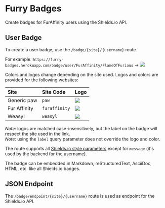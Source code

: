 # Furry Badges

Create badges for FurAffinity users using the Shields.io API.

## User Badge

To create a user badge, use the `/badge/{site}/{username}` route.

For example: `https://furry-badges.herokuapp.com/badge/user/FurAffinity/FlameOfFurious`
-> [![](https://furry-badges.herokuapp.com/badge/user/FurAffinity/FlameOfFurious)](https://furry-badges.herokuapp.com/badge/user/FurAffinity/FlameOfFurious)

Colors and logos change depending on the site used. Logos and colors are provided for the following websites:

| Site         | Site Code     | Logo                                                                                                                                  |
|:-------------|:--------------|:--------------------------------------------------------------------------------------------------------------------------------------|
| Generic paw  | `paw`         | [![](https://furry-badges.herokuapp.com/badge/user/Paw/Logo)](https://furry-badges.herokuapp.com/badge/user/Paw/Logo)                 |
| Fur Affinity | `furaffinity` | [![](https://furry-badges.herokuapp.com/badge/user/FurAffinity/Logo)](https://furry-badges.herokuapp.com/badge/user/FurAffinity/Logo) |
| Weasyl       | `weasyl`      | [![](https://furry-badges.herokuapp.com/badge/user/Weasyl/Logo)](https://furry-badges.herokuapp.com/badge/user/Weasyl/Logo)           |

_Note_: logos are matched case-insensitively, but the label on the badge will respect the site used in the link.<br/>
_Note_: using the `label` query parameter does not override the logo and color.

The route supports all [Shields.io style parameters](https://shields.io/#styles) except for `message` (it's used by the
backend for the username).

The badge can be embedded in Markdown, reStructuredText, AsciiDoc, HTML, etc. like all Shields.io badges.

## JSON Endpoint

The `/badge/endpoint/{site}/{username}` route is used as endpoint for the Shields.io API.
